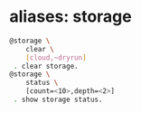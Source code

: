 # aliases: storage

```bash
@storage \
	clear \
	[cloud,~dryrun]
 . clear storage.
@storage \
	status \
	[count=<10>,depth=<2>]
 . show storage status.
```
